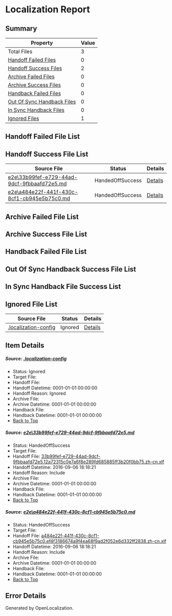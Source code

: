 # <a name='report-top'></a> Localization Report

## Summary
 Property | Value 
 -------- | ----- 
 Total Files | 3
[ Handoff Failed Files ](#handoff-failed-list)| 0
[ Handoff Success Files ](#handoff-success-list)| 2
[ Archive Failed Files ](#archive-failed-list)| 0
[ Archive Success Files ](#archive-success-list)| 0
[ Handback Failed Files ](#handback-failed-list)| 0
[ Out Of Sync Handback Files ](#outofsync-handback-success-list)| 0
[ In Sync Handback Files ](#insync-handback-success-list)| 0
[ Ignored Files ](#ignored-list)| 1

## <a name='handoff-failed-list'></a> Handoff Failed File List

## <a name='handoff-success-list'></a> Handoff Success File List
 Source File | Status | Details 
 ----------- | ------ | ------- 
 [e2e\33b99fef-e729-44ad-9dcf-9fbbaafd72e5.md](https://github.com/OpenLocalizationTestOrg/ol-test0/blob/6ad8703d8d241e9e11a8a61334e7b658d2cb6993/e2e/33b99fef-e729-44ad-9dcf-9fbbaafd72e5.md) | HandedOffSuccess | [Details](#08451d0ea8f8da6035b6f2ddf8b8e670eceaae331)
 [e2e\a484e22f-441f-430c-8cf1-cb945e5b75c0.md](https://github.com/OpenLocalizationTestOrg/ol-test0/blob/6ad8703d8d241e9e11a8a61334e7b658d2cb6993/e2e/a484e22f-441f-430c-8cf1-cb945e5b75c0.md) | HandedOffSuccess | [Details](#ffc56f39d753d3edaeaf099da48eb1dd0a867a2a2)

## <a name='archive-failed-list'></a> Archive Failed File List

## <a name='archive-success-list'></a> Archive Success File List

## <a name='handback-failed-list'></a> Handback Failed File List

## <a name='outofsync-handback-success-list'></a> Out Of Sync Handback Success File List

## <a name='insync-handback-success-list'></a> In Sync Handback File Success List

## <a name='ignored-list'></a> Ignored File List
 Source File | Status | Details 
 ----------- | ------ | ------- 
 [.localization-config](https://github.com/OpenLocalizationTestOrg/ol-test0/blob/6ad8703d8d241e9e11a8a61334e7b658d2cb6993/.localization-config) | Ignored | [Details](#3d4f252ac210baf56311d7e97dcc2db10974dbd20)

## Item Details
##### <a name='3d4f252ac210baf56311d7e97dcc2db10974dbd20'></a> Source: [.localization-config](https://github.com/OpenLocalizationTestOrg/ol-test0/blob/6ad8703d8d241e9e11a8a61334e7b658d2cb6993/.localization-config)
* Status: Ignored
* Target File: 
* Handoff File: 
* Handoff Datetime: 0001-01-01 00:00:00
* Handoff Reason: Ignored
* Archive File: 
* Archive Datetime: 0001-01-01 00:00:00
* Handback File: 
* Handback Datetime: 0001-01-01 00:00:00
* [Back to Top](#report-top)

##### <a name='08451d0ea8f8da6035b6f2ddf8b8e670eceaae331'></a> Source: [e2e\33b99fef-e729-44ad-9dcf-9fbbaafd72e5.md](https://github.com/OpenLocalizationTestOrg/ol-test0/blob/6ad8703d8d241e9e11a8a61334e7b658d2cb6993/e2e/33b99fef-e729-44ad-9dcf-9fbbaafd72e5.md)
* Status: HandedOffSuccess
* Target File: 
* Handoff File: [33b99fef-e729-44ad-9dcf-9fbbaafd72e5.12a72315c0e7a6f8e289fd685885ff3b20f0bb75.zh-cn.xlf](https://github.com/OpenLocalizationTestOrg/ol-test0-handoff/blob/7b8735bf6d9461af8fc2bc54d2a31c1c23f2a501/ol-handoff/OpenLocalizationTestOrg/ol-test0-zhcn/ci/ht/33b99fef-e729-44ad-9dcf-9fbbaafd72e5.12a72315c0e7a6f8e289fd685885ff3b20f0bb75.zh-cn.xlf)
* Handoff Datetime: 2016-09-06 18:18:21
* Handoff Reason: Include
* Archive File: 
* Archive Datetime: 0001-01-01 00:00:00
* Handback File: 
* Handback Datetime: 0001-01-01 00:00:00
* [Back to Top](#report-top)

##### <a name='ffc56f39d753d3edaeaf099da48eb1dd0a867a2a2'></a> Source: [e2e\a484e22f-441f-430c-8cf1-cb945e5b75c0.md](https://github.com/OpenLocalizationTestOrg/ol-test0/blob/6ad8703d8d241e9e11a8a61334e7b658d2cb6993/e2e/a484e22f-441f-430c-8cf1-cb945e5b75c0.md)
* Status: HandedOffSuccess
* Target File: 
* Handoff File: [a484e22f-441f-430c-8cf1-cb945e5b75c0.ef4f3186674a9f4ea68f9ad2f052e6d332ff2838.zh-cn.xlf](https://github.com/OpenLocalizationTestOrg/ol-test0-handoff/blob/7b8735bf6d9461af8fc2bc54d2a31c1c23f2a501/ol-handoff/OpenLocalizationTestOrg/ol-test0-zhcn/ci/ht/a484e22f-441f-430c-8cf1-cb945e5b75c0.ef4f3186674a9f4ea68f9ad2f052e6d332ff2838.zh-cn.xlf)
* Handoff Datetime: 2016-09-06 18:18:21
* Handoff Reason: Include
* Archive File: 
* Archive Datetime: 0001-01-01 00:00:00
* Handback File: 
* Handback Datetime: 0001-01-01 00:00:00
* [Back to Top](#report-top)


## Error Details

Generated by OpenLocalization.
